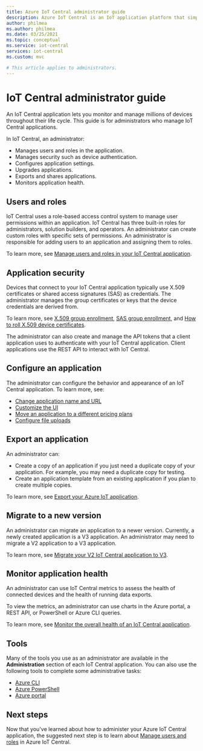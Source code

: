 ```yaml
---
title: Azure IoT Central administrator guide
description: Azure IoT Central is an IoT application platform that simplifies the creation of IoT solutions. This article provides an overview of the administrator role in IoT Central. 
author: philmea
ms.author: philmea
ms.date: 03/25/2021
ms.topic: conceptual
ms.service: iot-central
services: iot-central
ms.custom: mvc

# This article applies to administrators.
---
```


# IoT Central administrator guide

An IoT Central application lets you monitor and manage millions of devices throughout their life cycle. This guide is for administrators who manage IoT Central applications.

In IoT Central, an administrator:

- Manages users and roles in the application.
- Manages security such as device authentication.
- Configures application settings.
- Upgrades applications.
- Exports and shares applications.
- Monitors application health.

## Users and roles

IoT Central uses a role-based access control system to manage user permissions within an application. IoT Central has three built-in roles for administrators, solution builders, and operators. An administrator can create custom roles with specific sets of permissions. An administrator is responsible for adding users to an application and assigning them to roles.

To learn more, see [Manage users and roles in your IoT Central application](howto-manage-users-roles.md).

## Application security

Devices that connect to your IoT Central application typically use X.509 certificates or shared access signatures (SAS) as credentials. The administrator manages the group certificates or keys that the device credentials are derived from.

To learn more, see [X.509 group enrollment](concepts-get-connected.md#x509-group-enrollment), [SAS group enrollment](concepts-get-connected.md#sas-group-enrollment), and [How to roll X.509 device certificates](how-to-roll-x509-certificates.md).

The administrator can also create and manage the API tokens that a client application uses to authenticate with your IoT Central application. Client applications use the REST API to interact with IoT Central.

## Configure an application

The administrator can configure the behavior and appearance of an IoT Central application. To learn more, see:

- [Change application name and URL](howto-administer.md#change-application-name-and-url)
- [Customize the UI](howto-customize-ui.md)
- [Move an application to a different pricing plans](howto-view-bill.md)
- [Configure file uploads](howto-configure-file-uploads.md)

## Export an application

An administrator can:

- Create a copy of an application if you just need a duplicate copy of your application. For example, you may need a duplicate copy for testing.
- Create an application template from an existing application if you plan to create multiple copies.

To learn more, see [Export your Azure IoT application](howto-use-app-templates.md).

## Migrate to a new version

An administrator can migrate an application to a newer version. Currently, a newly created application is a V3 application. An administrator may need to migrate a V2 application to a V3 application.

To learn more, see [Migrate your V2 IoT Central application to V3](howto-migrate.md).

## Monitor application health

An administrator can use IoT Central metrics to assess the health of connected devices and the health of running data exports.

To view the metrics, an administrator can use charts in the Azure portal, a REST API, or PowerShell or Azure CLI queries.

To learn more, see [Monitor the overall health of an IoT Central application](howto-monitor-application-health.md).

## Tools

Many of the tools you use as an administrator are available in the **Administration** section of each IoT Central application. You can also use the following tools to complete some administrative tasks:

- [Azure CLI](howto-manage-iot-central-from-cli.md)
- [Azure PowerShell](howto-manage-iot-central-from-powershell.md)
- [Azure portal](howto-manage-iot-central-from-portal.md)

## Next steps

Now that you've learned about how to administer your Azure IoT Central application, the suggested next step is to learn about [Manage users and roles](howto-manage-users-roles.md) in Azure IoT Central.
